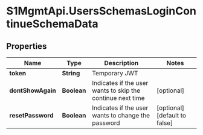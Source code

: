 # S1MgmtApi.UsersSchemasLoginContinueSchemaData

## Properties
Name | Type | Description | Notes
------------ | ------------- | ------------- | -------------
**token** | **String** | Temporary JWT | 
**dontShowAgain** | **Boolean** | Indicates if the user wants to skip the continue next time | [optional] 
**resetPassword** | **Boolean** | Indicates if the user wants to change the password | [optional] [default to false]


